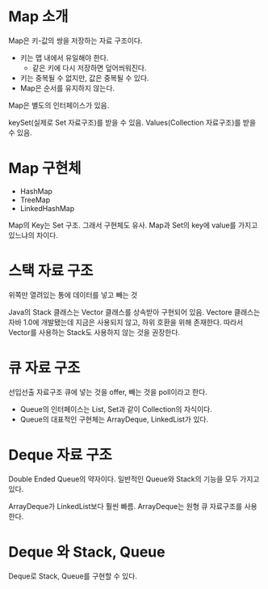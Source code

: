 # Map 소개
Map은 키-값의 쌍을 저장하는 자료 구조이다.
- 키는 맵 내에서 유일해야 한다.
    - 같은 키에 다시 저장하면 덮어씌워진다.
- 키는 중복될 수 없지만, 값은 중복될 수 있다.
- Map은 순서를 유지하지 않는다.

Map은 별도의 인터페이스가 있음.

keySet(실제로 Set 자료구조)를 받을 수 있음.
Values(Collection 자료구조)를 받을 수 있음.

# Map 구현체
- HashMap
- TreeMap
- LinkedHashMap

Map의 Key는 Set 구조. 그래서 구현체도 유사.
Map과 Set의 key에 value를 가지고 있느냐의 차이다.

# 스택 자료 구조
위쪽만 열려있는 통에 데이터를 넣고 빼는 것

Java의 Stack 클래스는 Vector 클래스를 상속받아 구현되어 있음.
Vectore 클래스는 자바 1.0에 개발됐는데 지금은 사용되지 않고, 하위 호환을 위해 존재한다.
따라서 Vector를 사용하는 Stack도 사용하지 않는 것을 권장한다.

# 큐 자료 구조
선입선출 자료구조
큐에 넣는 것을 offer, 빼는 것을 poll이라고 한다.

- Queue의 인터페이스는 List, Set과 같이 Collection의 자식이다.
- Queue의 대표적인 구현체는 ArrayDeque, LinkedList가 있다.

# Deque 자료 구조
Double Ended Queue의 약자이다.
일반적인 Queue와 Stack의 기능을 모두 가지고 있다.

ArrayDeque가 LinkedList보다 훨씬 빠름.
ArrayDeque는 원형 큐 자료구조를 사용한다.

# Deque 와 Stack, Queue
Deque로 Stack, Queue를 구현할 수 있다.
